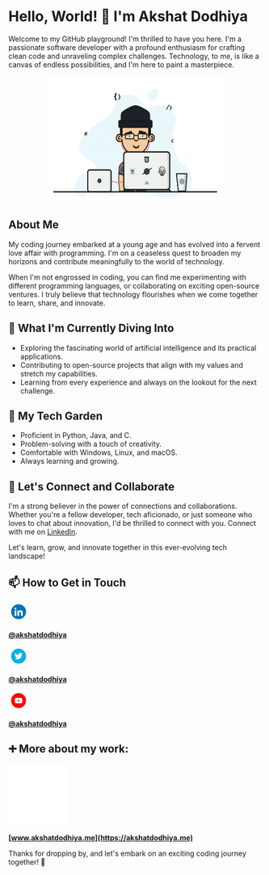 # Hello, World! 👋 I'm Akshat Dodhiya

Welcome to my GitHub playground! I'm thrilled to have you here. I'm a passionate software developer with a profound enthusiasm for crafting clean code and unraveling complex challenges. Technology, to me, is like a canvas of endless possibilities, and I'm here to paint a masterpiece.
<p align=center>
<img alt="Coder GIF" height=250 width=350 src="Assets/developer-chilling.gif" />
</p>

## About Me

My coding journey embarked at a young age and has evolved into a fervent love affair with programming. I'm on a ceaseless quest to broaden my horizons and contribute meaningfully to the world of technology.

When I'm not engrossed in coding, you can find me experimenting with different programming languages, or collaborating on exciting open-source ventures. I truly believe that technology flourishes when we come together to learn, share, and innovate.

## 🔭 What I'm Currently Diving Into

- Exploring the fascinating world of artificial intelligence and its practical applications.
- Contributing to open-source projects that align with my values and stretch my capabilities.
- Learning from every experience and always on the lookout for the next challenge.

## 🌱 My Tech Garden

- Proficient in Python, Java, and C.
- Problem-solving with a touch of creativity.
- Comfortable with Windows, Linux, and macOS.
- Always learning and growing.


## 💬 Let's Connect and Collaborate

I'm a strong believer in the power of connections and collaborations. Whether you're a fellow developer, tech aficionado, or just someone who loves to chat about innovation, I'd be thrilled to connect with you. Connect with me on [LinkedIn](https://www.linkedin.com/in/akshatdodhiya).

Let's learn, grow, and innovate together in this ever-evolving tech landscape!

## 📫 How to Get in Touch

<img alt="LinkedIn GIF" height=40 width=40 src="Assets/linkedin.gif" />  

**[@akshatdodhiya](https://www.linkedin.com/in/akshatdodhiya)**

<img alt="Twitter GIF" height=40 width=40 src="Assets/twitter.gif" />
  
**[@akshatdodhiya](https://twitter.com/akshatdodhiya)**


<img alt="Youtube GIF" height=40 width=40 src="Assets/youtube.gif" />

**[@akshatdodhiya](https://www.youtube.com/@akshatdodhiya)**


## ➕ More about my work: 
<img alt="Logo GIF" height=120 width=120 src="Assets/akshat.png" />

**[www.akshatdodhiya.me](https://akshatdodhiya.me)**


Thanks for dropping by, and let's embark on an exciting coding journey together! 🚀
